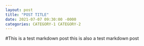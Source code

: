```yaml
---
layout: post
title: "POST TITLE"
date: 2021-07-07 09:30:00 -0000
categories: CATEGORY-1 CATEGORY-2
---
```

#This is a test markdown post
this is also a test markdown post
